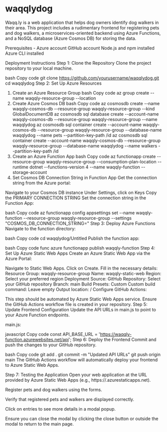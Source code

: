 # waqqlydog
Waqq.ly is a web application that helps dog owners identify dog walkers in their area. This project includes a rudimentary frontend for registering pets and dog walkers, a microservices-oriented backend using Azure Functions, and a NoSQL database (Azure Cosmos DB) for storing the data.

Prerequisites - 
Azure account
GitHub account
Node.js and npm installed
Azure CLI installed

Deployment Instructions
Step 1: Clone the Repository
Clone the project repository to your local machine.

bash
Copy code
git clone https://github.com/yourusername/waqqlydog.git
cd waqqlydog
Step 2: Set Up Azure Resources
1. Create an Azure Resource Group
bash
Copy code
az group create --name waqqly-resource-group --location <your-preferred-location>
2. Create Azure Cosmos DB
bash
Copy code
az cosmosdb create --name waqqly-cosmos-db --resource-group waqqly-resource-group --kind GlobalDocumentDB
az cosmosdb sql database create --account-name waqqly-cosmos-db --resource-group waqqly-resource-group --name waqqlydog
az cosmosdb sql container create --account-name waqqly-cosmos-db --resource-group waqqly-resource-group --database-name waqqlydog --name pets --partition-key-path /id
az cosmosdb sql container create --account-name waqqly-cosmos-db --resource-group waqqly-resource-group --database-name waqqlydog --name walkers --partition-key-path /id
3. Create an Azure Function App
bash
Copy code
az functionapp create --resource-group waqqly-resource-group --consumption-plan-location <your-preferred-location> --runtime dotnet --functions-version 4 --name waqqly-function --storage-account <your-storage-account>
4. Set Cosmos DB Connection String in Function App
Get the connection string from the Azure portal:

Navigate to your Cosmos DB instance
Under Settings, click on Keys
Copy the PRIMARY CONNECTION STRING
Set the connection string in the Function App:

bash
Copy code
az functionapp config appsettings set --name waqqly-function --resource-group waqqly-resource-group --settings "COSMOS_DB_CONNECTION_STRING=<your-cosmos-db-connection-string>"
Step 3: Deploy Azure Functions
Navigate to the function directory:

bash
Copy code
cd waqqlydog/Untitled
Publish the function app:

bash
Copy code
func azure functionapp publish waqqly-function
Step 4: Set Up Azure Static Web Apps
Create an Azure Static Web App via the Azure Portal:

Navigate to Static Web Apps.
Click on Create.
Fill in the necessary details:
Resource Group: waqqly-resource-group
Name: waqqly-static-web
Region: Select your preferred region
Deployment Source: GitHub
Repository: Select your GitHub repository
Branch: main
Build Presets: Custom
Custom build command: Leave empty
Output location: /
Configure GitHub Actions:

This step should be automated by Azure Static Web Apps service. Ensure the GitHub Actions workflow file is created in your repository.
Step 5: Update Frontend Configuration
Update the API URLs in main.js to point to your Azure Function endpoints.

main.js:

javascript
Copy code
const API_BASE_URL = 'https://waqqly-function.azurewebsites.net/api';
Step 6: Deploy the Frontend
Commit and push the changes to your GitHub repository.

bash
Copy code
git add .
git commit -m "Updated API URLs"
git push origin main
The GitHub Actions workflow will automatically deploy your frontend to Azure Static Web Apps.

Step 7: Testing the Application
Open your web application at the URL provided by Azure Static Web Apps (e.g., https://<your-app-name>.azurestaticapps.net).

Register pets and dog walkers using the forms.

Verify that registered pets and walkers are displayed correctly.

Click on entries to see more details in a modal popup.

Ensure you can close the modal by clicking the close button or outside the modal to return to the main page.